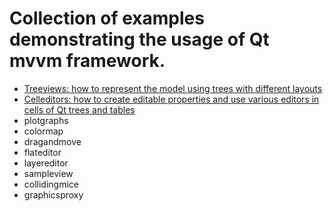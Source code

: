 # Collection of examples demonstrating the usage of Qt mvvm framework.

+ [Treeviews: how to represent the model using trees with different layouts](treeviews/README.md)
+ [Celleditors:  how to create editable properties and use various editors
in cells of Qt trees and tables](celleditors/README.md)
+ plotgraphs
+ colormap
+ dragandmove
+ flateditor
+ layereditor
+ sampleview
+ collidingmice
+ graphicsproxy
